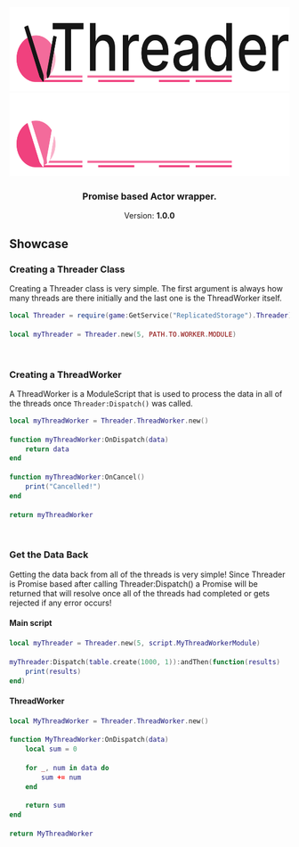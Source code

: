 <div align="center">
    <img height=150 src="./docs/static/img/SVG Threader logo dark.svg#gh-light-mode-only">
    <img height=150 src="./docs/static/img/SVG Threader logo light.svg#gh-dark-mode-only">
    
<h3>Promise based Actor wrapper.</h3>

Version: <b>1.0.0</b>
</div>


## Showcase

### Creating a Threader Class

Creating a Threader class is very simple. The first argument is always 
how many threads are there initially and the last one is the ThreadWorker itself.

```lua
local Threader = require(game:GetService("ReplicatedStorage").Threader)

local myThreader = Threader.new(5, PATH.TO.WORKER.MODULE)
```

<br>

### Creating a ThreadWorker

A ThreadWorker is a ModuleScript that is used to process the data in all of the threads 
once `Threader:Dispatch()` was called.

```lua
local myThreadWorker = Threader.ThreadWorker.new()

function myThreadWorker:OnDispatch(data)
    return data
end

function myThreadWorker:OnCancel()
    print("Cancelled!")
end

return myThreadWorker
```

<br>

### Get the Data Back

Getting the data back from all of the threads is very simple! Since Threader is Promise 
based after calling Threader:Dispatch() a Promise will be returned that will resolve 
once all of the threads had completed or gets rejected if any error occurs!

#### Main script

```lua
local myThreader = Threader.new(5, script.MyThreadWorkerModule)

myThreader:Dispatch(table.create(1000, 1)):andThen(function(results)
    print(results)
end)
```

#### ThreadWorker

```lua
local MyThreadWorker = Threader.ThreadWorker.new()

function MyThreadWorker:OnDispatch(data)
    local sum = 0

    for _, num in data do
        sum += num
    end

    return sum
end

return MyThreadWorker
```